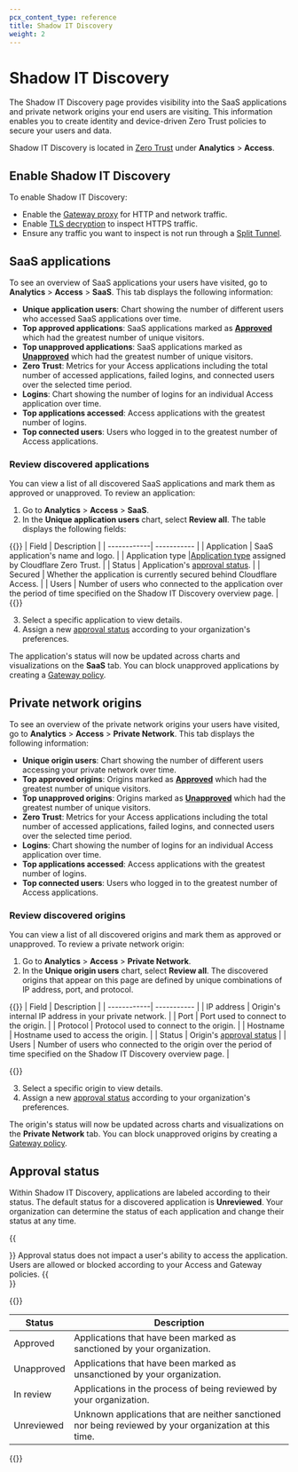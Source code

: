 ```yaml
---
pcx_content_type: reference
title: Shadow IT Discovery
weight: 2
---
```


# Shadow IT Discovery

The Shadow IT Discovery page provides visibility into the SaaS applications and private network origins your end users are visiting. This information enables you to create identity and device-driven Zero Trust policies to secure your users and data.

Shadow IT Discovery is located in [Zero Trust](https://one.dash.cloudflare.com) under **Analytics** > **Access**.

## Enable Shadow IT Discovery

To enable Shadow IT Discovery:

- Enable the [Gateway proxy](/cloudflare-one/policies/gateway/proxy/) for HTTP and network traffic.
- Enable [TLS decryption](/cloudflare-one/policies/gateway/http-policies/tls-decryption/) to inspect HTTPS traffic.
- Ensure any traffic you want to inspect is not run through a [Split Tunnel](/cloudflare-one/connections/connect-devices/warp/configure-warp/route-traffic/split-tunnels/).

## SaaS applications

To see an overview of SaaS applications your users have visited, go to **Analytics** > **Access** > **SaaS**. This tab displays the following information:

- **Unique application users**: Chart showing the number of different users who accessed SaaS applications over time.
- **Top approved applications**: SaaS applications marked as [**Approved**](#approval-status) which had the greatest number of unique visitors.
- **Top unapproved applications**: SaaS applications marked as [**Unapproved**](#approval-status) which had the greatest number of unique visitors.
- **Zero Trust**: Metrics for your Access applications including the total number of accessed applications, failed logins, and connected users over the selected time period.
- **Logins**: Chart showing the number of logins for an individual Access application over time.
- **Top applications accessed**: Access applications with the greatest number of logins.
- **Top connected users**: Users who logged in to the greatest number of Access applications.

### Review discovered applications

You can view a list of all discovered SaaS applications and mark them as approved or unapproved. To review an application:

1. Go to **Analytics** > **Access** > **SaaS**.
2. In the **Unique application users** chart, select **Review all**. The table displays the following fields:

{{<table-wrap>}}
| Field | Description |
| ------------| ----------- |
| Application | SaaS application's name and logo. |
| Application type |[Application type](/cloudflare-one/policies/gateway/application-app-types/#app-types) assigned by Cloudflare Zero Trust. |
| Status | Application's [approval status](#approval-status). |
| Secured | Whether the application is currently secured behind Cloudflare Access. |
| Users | Number of users who connected to the application over the period of time specified on the Shadow IT Discovery overview page. |
{{</table-wrap>}}

3. Select a specific application to view details.
4. Assign a new [approval status](#approval-status) according to your organization's preferences.

The application's status will now be updated across charts and visualizations on the **SaaS** tab. You can block unapproved applications by creating a [Gateway policy](/cloudflare-one/policies/gateway/).

## Private network origins

To see an overview of the private network origins your users have visited, go to **Analytics** > **Access** > **Private Network**. This tab displays the following information:

- **Unique origin users**: Chart showing the number of different users accessing your private network over time.
- **Top approved origins**: Origins marked as [**Approved**](#approval-status) which had the greatest number of unique visitors.
- **Top unapproved origins**: Origins marked as [**Unapproved**](#approval-status) which had the greatest number of unique visitors.
- **Zero Trust**: Metrics for your Access applications including the total number of accessed applications, failed logins, and connected users over the selected time period.
- **Logins**: Chart showing the number of logins for an individual Access application over time.
- **Top applications accessed**: Access applications with the greatest number of logins.
- **Top connected users**: Users who logged in to the greatest number of Access applications.

### Review discovered origins

You can view a list of all discovered origins and mark them as approved or unapproved. To review a private network origin:

1. Go to **Analytics** > **Access** > **Private Network**.
2. In the **Unique origin users** chart, select **Review all**. The discovered origins that appear on this page are defined by unique combinations of IP address, port, and protocol.

{{<table-wrap>}}
| Field | Description |
| ------------| ----------- |
| IP address | Origin's internal IP address in your private network. |
| Port | Port used to connect to the origin. |
| Protocol | Protocol used to connect to the origin. |
| Hostname | Hostname used to access the origin. |
| Status | Origin's [approval status](#approval-status) |
| Users | Number of users who connected to the origin over the period of time specified on the Shadow IT Discovery overview page. |

{{</table-wrap>}}

3. Select a specific origin to view details.
4. Assign a new [approval status](#approval-status) according to your organization's preferences.

The origin's status will now be updated across charts and visualizations on the **Private Network** tab. You can block unapproved origins by creating a [Gateway policy](/cloudflare-one/policies/gateway/).

## Approval status

Within Shadow IT Discovery, applications are labeled according to their status. The default status for a discovered application is **Unreviewed**. Your organization can determine the status of each application and change their status at any time.

{{<Aside type="note">}}
Approval status does not impact a user's ability to access the application. Users are allowed or blocked according to your Access and Gateway policies.
{{</Aside>}}

{{<table-wrap>}}

| Status     | Description                                                                                            |
| ---------- | ------------------------------------------------------------------------------------------------------ |
| Approved   | Applications that have been marked as sanctioned by your organization.                                 |
| Unapproved | Applications that have been marked as unsanctioned by your organization.                               |
| In review  | Applications in the process of being reviewed by your organization.                                    |
| Unreviewed | Unknown applications that are neither sanctioned nor being reviewed by your organization at this time. |

{{</table-wrap>}}
